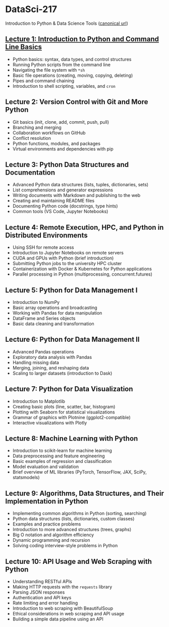 # DataSci-217
Introduction to Python & Data Science Tools ([canonical url](https://ds217.badmath.org))

## [Lecture 1: Introduction to Python and Command Line Basics](lecture01.html)
- Python basics: syntax, data types, and control structures
- Running Python scripts from the command line
- Navigating the file system with `*sh`
- Basic file operations (creating, moving, copying, deleting)
- Pipes and command chaining
- Introduction to shell scripting, variables, and `cron`

## Lecture 2: Version Control with Git and More Python
- Git basics (init, clone, add, commit, push, pull)
- Branching and merging
- Collaboration workflows on GitHub
- Conflict resolution 
- Python functions, modules, and packages
- Virtual environments and dependencies with pip

## Lecture 3: Python Data Structures and Documentation
- Advanced Python data structures (lists, tuples, dictionaries, sets)
- List comprehensions and generator expressions
- Writing documents with Markdown and publishing to the web
- Creating and maintaining README files
- Documenting Python code (docstrings, type hints)
- Common tools (VS Code, Jupyter Notebooks)

## Lecture 4: Remote Execution, HPC, and Python in Distributed Environments
- Using SSH for remote access
- Introduction to Jupyter Notebooks on remote servers
- CUDA and GPUs with Python (brief introduction)
- Submitting Python jobs to the university HPC cluster
- Containerization with Docker & Kubernetes for Python applications
- Parallel processing in Python (multiprocessing, concurrent.futures)

## Lecture 5: Python for Data Management I
- Introduction to NumPy
- Basic array operations and broadcasting
- Working with Pandas for data manipulation
- DataFrame and Series objects
- Basic data cleaning and transformation

## Lecture 6: Python for Data Management II
- Advanced Pandas operations
- Exploratory data analysis with Pandas
- Handling missing data
- Merging, joining, and reshaping data
- Scaling to larger datasets (introduction to Dask)

## Lecture 7: Python for Data Visualization
- Introduction to Matplotlib
- Creating basic plots (line, scatter, bar, histogram)
- Plotting with Seaborn for statistical visualizations
- Grammar of graphics with Plotnine (ggplot2-compatible)
- Interactive visualizations with Plotly

## Lecture 8: Machine Learning with Python
- Introduction to scikit-learn for machine learning
- Data preprocessing and feature engineering
- Basic examples of regression and classification
- Model evaluation and validation
- Brief overview of ML libraries (PyTorch, TensorFlow, JAX, SciPy, statsmodels)

## Lecture 9: Algorithms, Data Structures, and Their Implementation in Python
- Implementing common algorithms in Python (sorting, searching)
- Python data structures (lists, dictionaries, custom classes)
- Examples and practice problems
- Introduction to more advanced structures (trees, graphs)
- Big O notation and algorithm efficiency
- Dynamic programming and recursion
- Solving coding interview-style problems in Python

## Lecture 10: API Usage and Web Scraping with Python
- Understanding RESTful APIs
- Making HTTP requests with the `requests` library
- Parsing JSON responses
- Authentication and API keys
- Rate limiting and error handling
- Introduction to web scraping with BeautifulSoup
- Ethical considerations in web scraping and API usage
- Building a simple data pipeline using an API